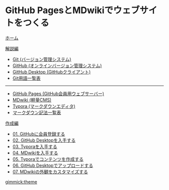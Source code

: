 # GitHub PagesとMDwikiでウェブサイトをつくる

[<i class="fas fa-home"></i> ホーム](index.md)

[解説編]()

* [Git (バージョン管理システム)](git.md)
* [GitHub (オンラインバージョン管理システム)](github.md)
* [GitHub Desktop (GitHubクライアント)](githubdesktop.md)
* [Git用語一覧表](gitglossary.md)
----
* [GitHub Pages (GitHub会員用ウェブサーバー)](githubpages.md)
* [MDwiki (軽量CMS)](mdwiki.md)
* [Typora (マークダウンエディタ)](typora.md)
* [マークダウン記法一覧表](markdownglossary.md)

[作成編]()

* [01. GitHubに会員登録する](practice.md)
* [02. GitHub Desktopを入手する](practice.md)
* [03. Typoraを入手する](practice.md)
* [04. MDwikiを入手する](practice.md)
* [05. Typoraでコンテンツを作成する](practice.md)
* [06. GitHub Desktopでアップロードする](practice.md)
* [07. MDwikiの外観をカスタマイズする](practice.md)

[gimmick:theme](cosmo)